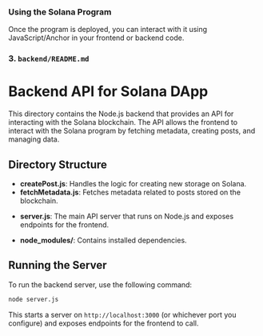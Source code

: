 ### Using the Solana Program

Once the program is deployed, you can interact with it using JavaScript/Anchor in your frontend or backend code.


### 3. **`backend/README.md`**

# Backend API for Solana DApp

This directory contains the Node.js backend that provides an API for interacting with the Solana blockchain. The API allows the frontend to interact with the Solana program by fetching metadata, creating posts, and managing data.

## Directory Structure

- **createPost.js**: Handles the logic for creating new storage on Solana.
- **fetchMetadata.js**: Fetches metadata related to posts stored on the blockchain.
<!-- - **get_contract.js**: Contains logic for interacting with the deployed Solana contract. -->
- **server.js**: The main API server that runs on Node.js and exposes endpoints for the frontend.
<!-- - **send_metadata.js**: Sends metadata to the blockchain for storage. -->
- **node_modules/**: Contains installed dependencies.

## Running the Server

To run the backend server, use the following command:
```bash
node server.js
```
This starts a server on `http://localhost:3000` (or whichever port you configure) and exposes endpoints for the frontend to call.
